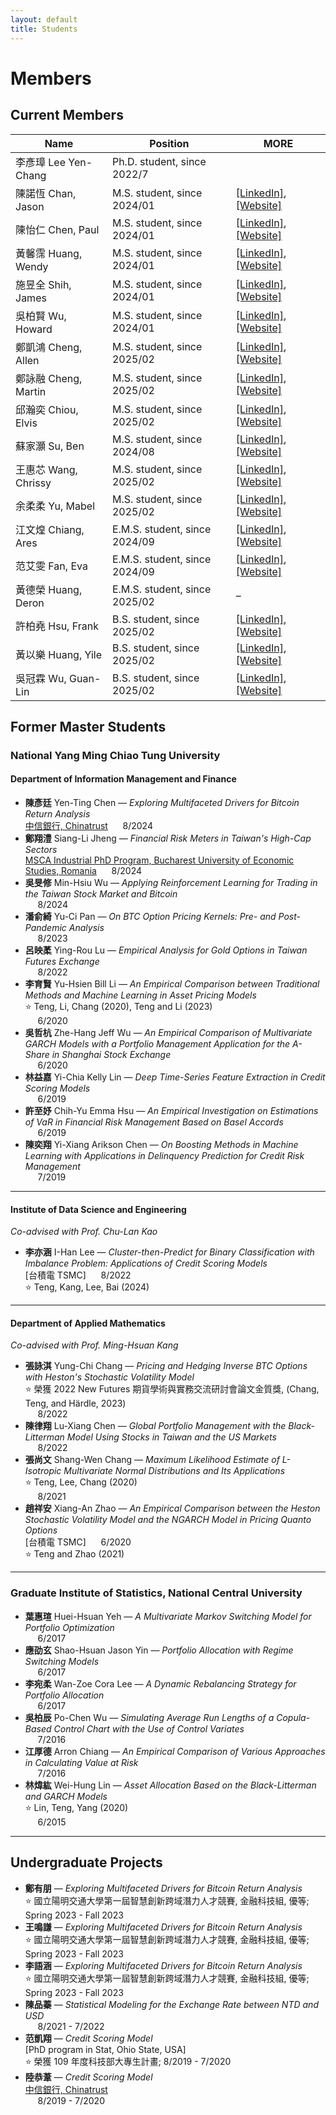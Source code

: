 ```yaml
---
layout: default
title: Students
---
```



# Members

## Current Members


| Name | Position | MORE|
|----|-------|---|
|李彥璋 Lee Yen-Chang| Ph.D. student, since 2022/7 ||
| 陳諾恆 Chan, Jason|M.S. student, since 2024/01 |[[LinkedIn]](https://www.linkedin.com/in/%E8%AB%BE%E6%81%86-%E9%99%B3-83965a326/), [[Website]](https://channokhang.github.io/) |
| 陳怡仁 Chen, Paul |M.S. student, since 2024/01| [[LinkedIn]](https://www.linkedin.com/public-profile/settings?trk=d_flagship3_profile_self_view_public_profile), [[Website]](https://pauljkk.github.io/)  |
| 黃馨霈 Huang, Wendy | M.S. student, since 2024/01 | [[LinkedIn]](https://www.linkedin.com/in/%E9%A6%A8%E9%9C%88-%E9%BB%83-11b46426b/), [[Website]](https://hsin456.github.io/) |
| 施昱全 Shih, James | M.S. student, since 2024/01 | [[LinkedIn]](http://linkedin.com/in/昱全-施-735a5620b), [[Website]](https://shih95286.github.io/) |
| 吳柏賢 Wu, Howard | M.S. student, since 2024/01 | [[LinkedIn]](https://www.linkedin.com/in/%E6%9F%8F%E8%B3%A2-%E5%90%B3-b1298a325/), [[Website]](https://howardwuwu.github.io/io/IO.html) |
| 鄭凱鴻 Cheng, Allen | M.S. student, since 2025/02 | [[LinkedIn]](https://www.linkedin.com/in/kaihong-zheng-66a105355/), [[Website]](https://kaihongzheng.github.io/) |
| 鄭詠融 Cheng, Martin | M.S. student, since 2025/02 | [[LinkedIn]](https://www.linkedin.com/in/yung-jung-cheng-8242a913a/), [[Website]](https://wdianrdk.github.io/) |
| 邱瀚奕 Chiou, Elvis | M.S. student, since 2025/02 | [[LinkedIn]](https://pse.is/78kyba), [[Website]](https://elvis0910607.github.io/personalwebsite/self.html) |
| 蘇家灝 Su, Ben | M.S. student, since 2024/08 | [[LinkedIn]](https://www.linkedin.com/in/ben--soo/), [[Website]](https://ben-soo.github.io/BenSoo/) |
| 王惠芯 Wang, Chrissy | M.S. student, since 2025/02 | [[LinkedIn]](https://www.linkedin.com/in/chrissywangxiv/), [[Website]](https://chrissyxiv.github.io/) |
| 余柔柔 Yu, Mabel | M.S. student, since 2025/02 | [[LinkedIn]](https://www.linkedin.com/in/mabelrryu/), [[Website]](https://yurourou1998.github.io/mabel.github.io/) |
| 江文煌 Chiang, Ares | E.M.S. student, since 2024/09 | [[LinkedIn]](https://www.linkedin.com/in/ares-jiang-2a3816354/), [[Website]](https://jiang-wen-hwang.github.io/) |
| 范艾雯 Fan, Eva | E.M.S. student, since 2024/09 | [[LinkedIn]](https://www.linkedin.com/in/%E8%89%BE%E9%9B%AF-%E8%8C%83-b87380289/), [[Website]](https://evan7352.github.io/) |
| 黃德榮 Huang, Deron | E.M.S. student, since 2025/02 | – |
| 許柏堯 Hsu, Frank | B.S. student, since 2025/02 | [[LinkedIn]](https://www.linkedin.com/in/pyhsu-%E8%A8%B1-405a73327/), [[Website]](https://frankhsu-imf.github.io/) |
| 黃以樂 Huang, Yile | B.S. student, since 2025/02 | [[LinkedIn]](https://www.linkedin.com/in/%E4%BB%A5%E6%A8%82-%E9%BB%83-780a01355/), [[Website]](https://yile0130.github.io/) |
| 吳冠霖 Wu, Guan-Lin | B.S. student, since 2025/02 | [[LinkedIn]](https://www.linkedin.com/in/%E5%86%A0%E9%9C%96-%E5%90%B3-ab3760346/), [[Website]](https://guanlinwu1126.github.io/GuanLinWU.github.io/) |


## Former Master Students


### National Yang Ming Chiao Tung University

#### Department of Information Management and Finance

- **陳彥廷** Yen-Ting Chen — *Exploring Multifaceted Drivers for Bitcoin Return Analysis*  
  [中信銀行, Chinatrust](https://www.ctbcbank.com/twrbo/zh_tw/index.html) &nbsp;&nbsp;&nbsp;&nbsp; 8/2024  
- **鄭翔澧** Siang-Li Jheng — *Financial Risk Meters in Taiwan's High-Cap Sectors*  
  [MSCA Industrial PhD Program, Bucharest University of Economic Studies, Romania](https://ida.ase.ro) &nbsp;&nbsp;&nbsp;&nbsp; 8/2024  
- **吳旻修** Min-Hsiu Wu — *Applying Reinforcement Learning for Trading in the Taiwan Stock Market and Bitcoin*  
  &nbsp;&nbsp;&nbsp;&nbsp; 8/2024  
- **潘俞綺** Yu-Ci Pan — *On BTC Option Pricing Kernels: Pre- and Post-Pandemic Analysis*  
  &nbsp;&nbsp;&nbsp;&nbsp; 8/2023  
- **呂映葇** Ying-Rou Lu — *Empirical Analysis for Gold Options in Taiwan Futures Exchange*  
  &nbsp;&nbsp;&nbsp;&nbsp; 8/2022  
- **李育賢** Yu-Hsien Bill Li — *An Empirical Comparison between Traditional Methods and Machine Learning in Asset Pricing Models*  
  ⭐ Teng, Li, Chang (2020), Teng and Li (2023)  
  &nbsp;&nbsp;&nbsp;&nbsp; 6/2020  
- **吳哲杭** Zhe-Hang Jeff Wu — *An Empirical Comparison of Multivariate GARCH Models with a Portfolio Management Application for the A-Share in Shanghai Stock Exchange*  
  &nbsp;&nbsp;&nbsp;&nbsp; 6/2020  
- **林益嘉** Yi-Chia Kelly Lin — *Deep Time-Series Feature Extraction in Credit Scoring Models*  
  &nbsp;&nbsp;&nbsp;&nbsp; 6/2019  
- **許至妤** Chih-Yu Emma Hsu — *An Empirical Investigation on Estimations of VaR in Financial Risk Management Based on Basel Accords*  
  &nbsp;&nbsp;&nbsp;&nbsp; 6/2019  
- **陳奕翔** Yi-Xiang Arikson Chen — *On Boosting Methods in Machine Learning with Applications in Delinquency Prediction for Credit Risk Management*  
  &nbsp;&nbsp;&nbsp;&nbsp; 7/2019  

---

#### Institute of Data Science and Engineering  
*Co-advised with Prof. Chu-Lan Kao*

- **李亦涵** I-Han Lee — *Cluster-then-Predict for Binary Classification with Imbalance Problem: Applications of Credit Scoring Models*  
  [台積電 TSMC] &nbsp;&nbsp;&nbsp;&nbsp; 8/2022  
  ⭐ Teng, Kang, Lee, Bai (2024)  

---

#### Department of Applied Mathematics  
*Co-advised with Prof. Ming-Hsuan Kang*

- **張詠淇** Yung-Chi Chang — *Pricing and Hedging Inverse BTC Options with Heston's Stochastic Volatility Model*  
  ⭐ 榮獲 2022 New Futures 期貨學術與實務交流研討會論文金質獎, (Chang, Teng, and Härdle, 2023)  
  &nbsp;&nbsp;&nbsp;&nbsp; 8/2022  
- **陳律翔** Lu-Xiang Chen — *Global Portfolio Management with the Black-Litterman Model Using Stocks in Taiwan and the US Markets*  
  &nbsp;&nbsp;&nbsp;&nbsp; 8/2022  
- **張尚文** Shang-Wen Chang — *Maximum Likelihood Estimate of $L$-Isotropic Multivariate Normal Distributions and Its Applications*  
  ⭐ Teng, Lee, Chang (2020)  
  &nbsp;&nbsp;&nbsp;&nbsp; 8/2021  
- **趙祥安** Xiang-An Zhao — *An Empirical Comparison between the Heston Stochastic Volatility Model and the NGARCH Model in Pricing Quanto Options*  
  [台積電 TSMC] &nbsp;&nbsp;&nbsp;&nbsp; 6/2020  
  ⭐ Teng and Zhao (2021)  

---

### Graduate Institute of Statistics, National Central University

- **葉惠瑄** Huei-Hsuan Yeh — *A Multivariate Markov Switching Model for Portfolio Optimization*  
  &nbsp;&nbsp;&nbsp;&nbsp; 6/2017  
- **應劭玄** Shao-Hsuan Jason Yin — *Portfolio Allocation with Regime Switching Models*  
  &nbsp;&nbsp;&nbsp;&nbsp; 6/2017  
- **李宛柔** Wan-Zoe Cora Lee — *A Dynamic Rebalancing Strategy for Portfolio Allocation*  
  &nbsp;&nbsp;&nbsp;&nbsp; 6/2017  
- **吳柏辰** Po-Chen Wu — *Simulating Average Run Lengths of a Copula-Based Control Chart with the Use of Control Variates*  
  &nbsp;&nbsp;&nbsp;&nbsp; 7/2016  
- **江厚德** Arron Chiang — *An Empirical Comparison of Various Approaches in Calculating Value at Risk*  
  &nbsp;&nbsp;&nbsp;&nbsp; 7/2016  
- **林煒紘** Wei-Hung Lin — *Asset Allocation Based on the Black-Litterman and GARCH Models*  
  ⭐ Lin, Teng, Yang (2020)  
  &nbsp;&nbsp;&nbsp;&nbsp; 6/2015  

---

## Undergraduate Projects

- **鄭有朋** — *Exploring Multifaceted Drivers for Bitcoin Return Analysis*  
  ⭐ 國立陽明交通大學第一屆智慧創新跨域潛力人才競賽, 金融科技組, 優等; Spring 2023 - Fall 2023  
- **王鳴謙** — *Exploring Multifaceted Drivers for Bitcoin Return Analysis*  
  ⭐ 國立陽明交通大學第一屆智慧創新跨域潛力人才競賽, 金融科技組, 優等; Spring 2023 - Fall 2023  
- **李語涵** — *Exploring Multifaceted Drivers for Bitcoin Return Analysis*  
  ⭐ 國立陽明交通大學第一屆智慧創新跨域潛力人才競賽, 金融科技組, 優等; Spring 2023 - Fall 2023  
- **陳品蓁** — *Statistical Modeling for the Exchange Rate between NTD and USD*  
  &nbsp;&nbsp;&nbsp;&nbsp; 8/2021 - 7/2022  
- **范凱翔** — *Credit Scoring Model*  
  [PhD program in Stat, Ohio State, USA]  
  ⭐ 榮獲 109 年度科技部大專生計畫; 8/2019 - 7/2020  
- **陸恭葦** — *Credit Scoring Model*  
  [中信銀行, Chinatrust](https://www.ctbcbank.com/twrbo/zh_tw/index.html)  
  &nbsp;&nbsp;&nbsp;&nbsp; 8/2019 - 7/2020  

